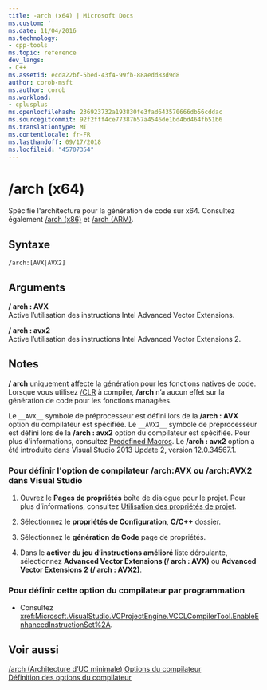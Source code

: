 ```yaml
---
title: -arch (x64) | Microsoft Docs
ms.custom: ''
ms.date: 11/04/2016
ms.technology:
- cpp-tools
ms.topic: reference
dev_langs:
- C++
ms.assetid: ecda22bf-5bed-43f4-99fb-88aedd83d9d8
author: corob-msft
ms.author: corob
ms.workload:
- cplusplus
ms.openlocfilehash: 236923732a193830fe3fad643570666db56cddac
ms.sourcegitcommit: 92f2fff4ce77387b57a4546de1bd4bd464fb51b6
ms.translationtype: MT
ms.contentlocale: fr-FR
ms.lasthandoff: 09/17/2018
ms.locfileid: "45707354"
---
```

# <a name="arch-x64"></a>/arch (x64)

Spécifie l'architecture pour la génération de code sur x64. Consultez également [/arch (x86)](../../build/reference/arch-x86.md) et [/arch (ARM)](../../build/reference/arch-arm.md).

## <a name="syntax"></a>Syntaxe

```
/arch:[AVX|AVX2]
```

## <a name="arguments"></a>Arguments

**/ arch : AVX**<br/>
Active l’utilisation des instructions Intel Advanced Vector Extensions.

**/ arch : avx2**<br/>
Active l’utilisation des instructions Intel Advanced Vector Extensions 2.

## <a name="remarks"></a>Notes

**/ arch** uniquement affecte la génération pour les fonctions natives de code. Lorsque vous utilisez [/CLR](../../build/reference/clr-common-language-runtime-compilation.md) à compiler, **/arch** n’a aucun effet sur la génération de code pour les fonctions managées.

Le `__AVX__` symbole de préprocesseur est défini lors de la **/arch : AVX** option du compilateur est spécifiée. Le `__AVX2__` symbole de préprocesseur est défini lors de la **/arch : avx2** option du compilateur est spécifiée. Pour plus d'informations, consultez [Predefined Macros](../../preprocessor/predefined-macros.md). Le **/arch : avx2** option a été introduite dans Visual Studio 2013 Update 2, version 12.0.34567.1.

### <a name="to-set-the-archavx-or-archavx2-compiler-option-in-visual-studio"></a>Pour définir l'option de compilateur /arch:AVX ou /arch:AVX2 dans Visual Studio

1. Ouvrez le **Pages de propriétés** boîte de dialogue pour le projet. Pour plus d’informations, consultez [Utilisation des propriétés de projet](../../ide/working-with-project-properties.md).

1. Sélectionnez le **propriétés de Configuration**, **C/C++** dossier.

1. Sélectionnez le **génération de Code** page de propriétés.

1. Dans le **activer du jeu d’instructions amélioré** liste déroulante, sélectionnez **Advanced Vector Extensions (/ arch : AVX)** ou **Advanced Vector Extensions 2 (/ arch : AVX2)**.

### <a name="to-set-this-compiler-option-programmatically"></a>Pour définir cette option du compilateur par programmation

- Consultez <xref:Microsoft.VisualStudio.VCProjectEngine.VCCLCompilerTool.EnableEnhancedInstructionSet%2A>.

## <a name="see-also"></a>Voir aussi

[/arch (Architecture d’UC minimale)](../../build/reference/arch-minimum-cpu-architecture.md)
[Options du compilateur](../../build/reference/compiler-options.md)<br/>
[Définition des options du compilateur](../../build/reference/setting-compiler-options.md)